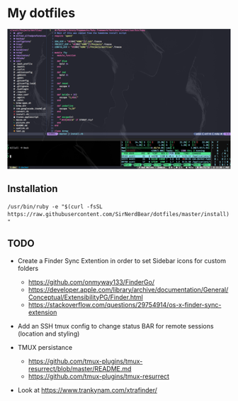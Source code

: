 # My dotfiles

![Screenshot of my terminal](https://raw.githubusercontent.com/SirNerdBear/dotfiles/master/ss.png)

## Installation

```/usr/bin/ruby -e "$(curl -fsSL https://raw.githubusercontent.com/SirNerdBear/dotfiles/master/install)"```

## TODO

* Create a Finder Sync Extention in order to set Sidebar icons for custom folders
  * https://github.com/onmyway133/FinderGo/
  * https://developer.apple.com/library/archive/documentation/General/Conceptual/ExtensibilityPG/Finder.html
  * https://stackoverflow.com/questions/29754914/os-x-finder-sync-extension

* Add an SSH tmux config to change status BAR for remote sessions (location and styling)

* TMUX persistance
  * https://github.com/tmux-plugins/tmux-resurrect/blob/master/README.md
  * https://github.com/tmux-plugins/tmux-resurrect

* Look at https://www.trankynam.com/xtrafinder/
